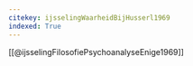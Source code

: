 ```yaml
---
citekey: ijsselingWaarheidBijHusserl1969
indexed: True
---
```

[[@ijsselingFilosofiePsychoanalyseEnige1969]]

